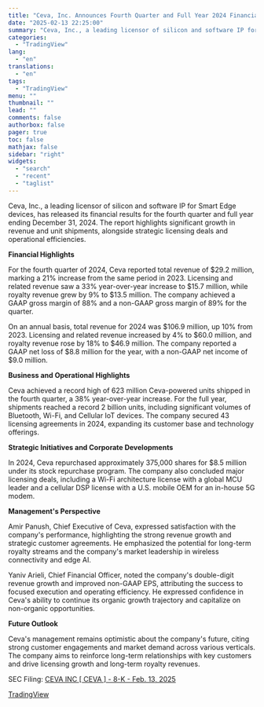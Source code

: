 ```yaml
---
title: "Ceva, Inc. Announces Fourth Quarter and Full Year 2024 Financial Results"
date: "2025-02-13 22:25:00"
summary: "Ceva, Inc., a leading licensor of silicon and software IP for Smart Edge devices, has released its financial results for the fourth quarter and full year ending December 31, 2024. The report highlights significant growth in revenue and unit shipments, alongside strategic licensing deals and operational efficiencies. Financial Highlights For..."
categories:
  - "TradingView"
lang:
  - "en"
translations:
  - "en"
tags:
  - "TradingView"
menu: ""
thumbnail: ""
lead: ""
comments: false
authorbox: false
pager: true
toc: false
mathjax: false
sidebar: "right"
widgets:
  - "search"
  - "recent"
  - "taglist"
---
```


Ceva, Inc., a leading licensor of silicon and software IP for Smart Edge devices, has released its financial results for the fourth quarter and full year ending December 31, 2024. The report highlights significant growth in revenue and unit shipments, alongside strategic licensing deals and operational efficiencies.

**Financial Highlights**

For the fourth quarter of 2024, Ceva reported total revenue of $29.2 million, marking a 21% increase from the same period in 2023. Licensing and related revenue saw a 33% year-over-year increase to $15.7 million, while royalty revenue grew by 9% to $13.5 million. The company achieved a GAAP gross margin of 88% and a non-GAAP gross margin of 89% for the quarter.

On an annual basis, total revenue for 2024 was $106.9 million, up 10% from 2023. Licensing and related revenue increased by 4% to $60.0 million, and royalty revenue rose by 18% to $46.9 million. The company reported a GAAP net loss of $8.8 million for the year, with a non-GAAP net income of $9.0 million.

**Business and Operational Highlights**

Ceva achieved a record high of 623 million Ceva-powered units shipped in the fourth quarter, a 38% year-over-year increase. For the full year, shipments reached a record 2 billion units, including significant volumes of Bluetooth, Wi-Fi, and Cellular IoT devices. The company secured 43 licensing agreements in 2024, expanding its customer base and technology offerings.

**Strategic Initiatives and Corporate Developments**

In 2024, Ceva repurchased approximately 375,000 shares for $8.5 million under its stock repurchase program. The company also concluded major licensing deals, including a Wi-Fi architecture license with a global MCU leader and a cellular DSP license with a U.S. mobile OEM for an in-house 5G modem.

**Management's Perspective**

Amir Panush, Chief Executive of Ceva, expressed satisfaction with the company's performance, highlighting the strong revenue growth and strategic customer agreements. He emphasized the potential for long-term royalty streams and the company's market leadership in wireless connectivity and edge AI.

Yaniv Arieli, Chief Financial Officer, noted the company's double-digit revenue growth and improved non-GAAP EPS, attributing the success to focused execution and operating efficiency. He expressed confidence in Ceva's ability to continue its organic growth trajectory and capitalize on non-organic opportunities.

**Future Outlook**

Ceva's management remains optimistic about the company's future, citing strong customer engagements and market demand across various verticals. The company aims to reinforce long-term relationships with key customers and drive licensing growth and long-term royalty revenues.

SEC Filing: [CEVA INC [ CEVA ] - 8-K - Feb. 13, 2025](https://www.sec.gov/Archives/edgar/data/1173489/000143774925003680/ceva20250210_8k.htm)

[TradingView](https://www.tradingview.com/news/tradingview:5a83e6da7a024:0-ceva-inc-announces-fourth-quarter-and-full-year-2024-financial-results/)
